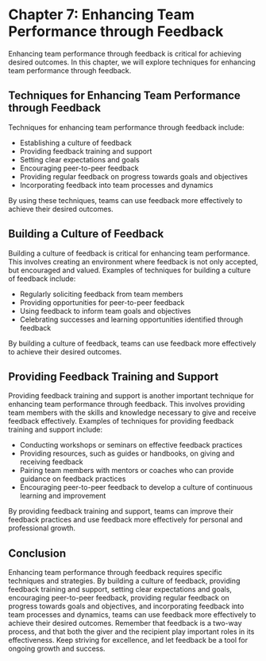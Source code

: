 Chapter 7: Enhancing Team Performance through Feedback
======================================================

Enhancing team performance through feedback is critical for achieving desired outcomes. In this chapter, we will explore techniques for enhancing team performance through feedback.

Techniques for Enhancing Team Performance through Feedback
----------------------------------------------------------

Techniques for enhancing team performance through feedback include:

* Establishing a culture of feedback
* Providing feedback training and support
* Setting clear expectations and goals
* Encouraging peer-to-peer feedback
* Providing regular feedback on progress towards goals and objectives
* Incorporating feedback into team processes and dynamics

By using these techniques, teams can use feedback more effectively to achieve their desired outcomes.

Building a Culture of Feedback
------------------------------

Building a culture of feedback is critical for enhancing team performance. This involves creating an environment where feedback is not only accepted, but encouraged and valued. Examples of techniques for building a culture of feedback include:

* Regularly soliciting feedback from team members
* Providing opportunities for peer-to-peer feedback
* Using feedback to inform team goals and objectives
* Celebrating successes and learning opportunities identified through feedback

By building a culture of feedback, teams can use feedback more effectively to achieve their desired outcomes.

Providing Feedback Training and Support
---------------------------------------

Providing feedback training and support is another important technique for enhancing team performance through feedback. This involves providing team members with the skills and knowledge necessary to give and receive feedback effectively. Examples of techniques for providing feedback training and support include:

* Conducting workshops or seminars on effective feedback practices
* Providing resources, such as guides or handbooks, on giving and receiving feedback
* Pairing team members with mentors or coaches who can provide guidance on feedback practices
* Encouraging peer-to-peer feedback to develop a culture of continuous learning and improvement

By providing feedback training and support, teams can improve their feedback practices and use feedback more effectively for personal and professional growth.

Conclusion
----------

Enhancing team performance through feedback requires specific techniques and strategies. By building a culture of feedback, providing feedback training and support, setting clear expectations and goals, encouraging peer-to-peer feedback, providing regular feedback on progress towards goals and objectives, and incorporating feedback into team processes and dynamics, teams can use feedback more effectively to achieve their desired outcomes. Remember that feedback is a two-way process, and that both the giver and the recipient play important roles in its effectiveness. Keep striving for excellence, and let feedback be a tool for ongoing growth and success.
